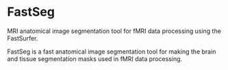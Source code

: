 # FastSeg
MRI anatomical image segmentation tool for fMRI data processing using the FastSurfer.

FastSeg is a fast anatomical image segmentation tool for making the brain and tissue segmentation masks used in fMRI data processing.

